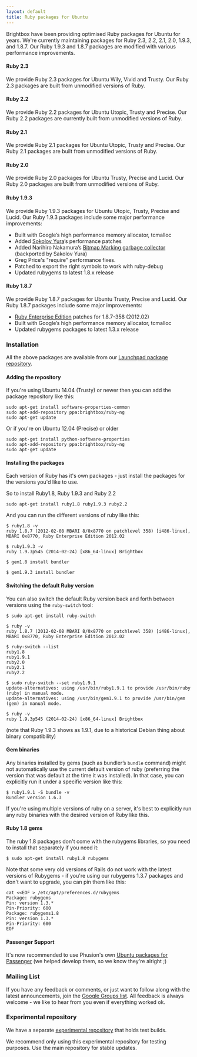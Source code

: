 ```yaml
---
layout: default
title: Ruby packages for Ubuntu
---
```


Brightbox have been providing optimised Ruby packages for Ubuntu for years. We're currently maintaining packages for Ruby 2.3, 2.2, 2.1, 2.0, 1.9.3, and 1.8.7. Our Ruby 1.9.3 and 1.8.7 packages are modified with various performance improvements.

#### Ruby 2.3

We provide Ruby 2.3 packages for Ubuntu Wily, Vivid and Trusty. Our Ruby 2.3 packages are built from unmodified versions of Ruby.

#### Ruby 2.2

We provide Ruby 2.2 packages for Ubuntu Utopic, Trusty and Precise. Our Ruby 2.2 packages are currently built from unmodified versions of Ruby.

#### Ruby 2.1

We provide Ruby 2.1 packages for Ubuntu Utopic, Trusty and Precise. Our Ruby 2.1 packages are built from unmodified versions of Ruby.

#### Ruby 2.0

We provide Ruby 2.0 packages for Ubuntu Trusty, Precise and Lucid. Our Ruby 2.0 packages are built from unmodified versions of Ruby.

#### Ruby 1.9.3

We provide Ruby 1.9.3 packages for Ubuntu Utopic, Trusty, Precise and Lucid. Our Ruby 1.9.3 packages include some major performance improvements:

* Built with Google’s high performance memory allocator, tcmalloc
* Added [Sokolov Yura](https://github.com/funny-falcon/ruby)’s performance patches
* Added Narihiro Nakamura’s [Bitmap Marking garbage collector](http://patshaughnessy.net/2012/3/23/why-you-should-be-excited-about-garbage-collection-in-ruby-2-0) (backported by Sakolov Yura)
* Greg Price's "require" performance fixes.
* Patched to export the right symbols to work with ruby-debug
* Updated rubygems to latest 1.8.x release

#### Ruby 1.8.7

We provide Ruby 1.8.7 packages for Ubuntu Trusty, Precise and Lucid. Our Ruby 1.8.7 packages include some major improvements:

* [Ruby Enterprise Edition](http://www.rubyenterpriseedition.com/) patches for 1.8.7-358 (2012.02)
* Built with Google’s high performance memory allocator, tcmalloc
* Updated rubygems packages to latest 1.3.x release


### Installation

All the above packages are available from our
[Launchpad package repository](https://launchpad.net/~brightbox/+archive/ruby-ng). 
#### Adding the repository

If you're using Ubuntu 14.04 (Trusty) or newer then you can add the package repository like this:

    sudo apt-get install software-properties-common
    sudo apt-add-repository ppa:brightbox/ruby-ng
    sudo apt-get update

Or if you're on Ubuntu 12.04 (Precise) or older

	sudo apt-get install python-software-properties
    sudo apt-add-repository ppa:brightbox/ruby-ng
    sudo apt-get update

#### Installing the packages

Each version of Ruby has it's own packages - just install the packages for the versions you'd like to use.

So to install Ruby1.8, Ruby 1.9.3 and Ruby 2.2

    sudo apt-get install ruby1.8 ruby1.9.3 ruby2.2

And you can run the different versions of ruby like this:

    $ ruby1.8 -v
    ruby 1.8.7 (2012-02-08 MBARI 8/0x8770 on patchlevel 358) [i486-linux], MBARI 0x8770, Ruby Enterprise Edition 2012.02
    
    $ ruby1.9.3 -v
	ruby 1.9.3p545 (2014-02-24) [x86_64-linux] Brightbox
	
    $ gem1.8 install bundler
    
    $ gem1.9.3 install bundler

#### Switching the default Ruby version

You can also switch the default Ruby version back and forth between versions using the `ruby-switch` tool:

	$ sudo apt-get install ruby-switch

    $ ruby -v
    ruby 1.8.7 (2012-02-08 MBARI 8/0x8770 on patchlevel 358) [i486-linux], MBARI 0x8770, Ruby Enterprise Edition 2012.02
    
    $ ruby-switch --list
    ruby1.8
    ruby1.9.1
    ruby2.0
    ruby2.1
	ruby2.2
	
    $ sudo ruby-switch --set ruby1.9.1
    update-alternatives: using /usr/bin/ruby1.9.1 to provide /usr/bin/ruby (ruby) in manual mode.
    update-alternatives: using /usr/bin/gem1.9.1 to provide /usr/bin/gem (gem) in manual mode.
    
    $ ruby -v
	ruby 1.9.3p545 (2014-02-24) [x86_64-linux] Brightbox

(note that Ruby 1.9.3 shows as 1.9.1, due to a historical Debian thing
about binary compatibility)


#### Gem binaries

Any binaries installed by gems (such as bundler’s `bundle` command)
might not automatically use the current default version of ruby
(preferring the version that was default at the time it was
installed). In that case, you can explicitly run it under a specific version like this:

    $ ruby1.9.1 -S bundle -v
	Bundler version 1.6.3

If you're using multiple versions of ruby on a server, it's best to explicitly run any ruby binaries with the desired version of Ruby like this.

#### Ruby 1.8 gems

The ruby 1.8 packages don't come with the rubygems libraries, so you need to install that separately if you need it:

	$ sudo apt-get install ruby1.8 rubygems

Note that some very old versions of Rails do not work with the latest
versions of Rubygems - if you're using our rubygems 1.3.7 packages and
don't want to upgrade, you can pin them like this:

    cat <<EOF > /etc/apt/preferences.d/rubygems
    Package: rubygems
    Pin: version 1.3.*
    Pin-Priority: 600
    Package: rubygems1.8
    Pin: version 1.3.*
    Pin-Priority: 600
    EOF


#### Passenger Support

It's now recommended to use Phusion's own [Ubuntu packages for Passenger](https://www.phusionpassenger.com/install_debian) (we helped develop them, so we know they're alright ;)

### Mailing List

If you have any feedback or comments, or just want to follow along with the latest announcements, join the [Google Groups list](https://groups.google.com/forum/#!forum/brightbox-ruby-ubuntu-packaging). All feedback is always welcome - we like to hear from you even if everything worked ok.

### Experimental repository

We have a separate
[experimental repository](https://launchpad.net/~brightbox/+archive/ruby-ng-experimental)
that holds test builds.

We recommend only using this experimental repository for testing
purposes. Use the main repository for stable updates.
